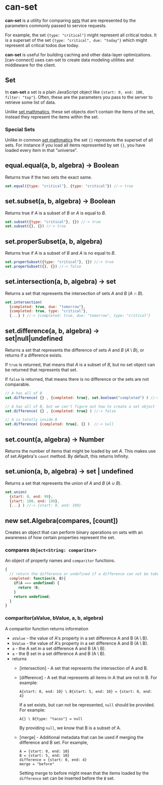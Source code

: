 # can-set

__can-set__ is a utility for comparing [sets](http://en.wikipedia.org/wiki/Set_theory#Basic_concepts_and_notation) that 
are represented by the parameters commonly passed to service requests.

For example, the set `{type: "critical"}` might represent all 
critical todos.  It is a superset of the set `{type: "critical", due: "today"}` 
which might represent all critical todos due today.

__can-set__ is useful for building caching and other data-layer
optimizations.  [can-connect] uses can-set to create data modeling
utilities and middleware for the client. 


## Set

In __can-set__ a set is a plain JavaScript object 
like `{start: 0, end: 100, filter: "top"}`.  Often, these are the 
parameters you pass to the server to retrieve some list of data.

Unlike [set mathmatics](http://en.wikipedia.org/wiki/Set_(mathematics)), these
set objects don't contain the items of the set, instead they represent the items within the set.

### Special Sets

Unlike in common [set mathmatics](http://en.wikipedia.org/wiki/Set_(mathematics)) the set `{}` represents the 
superset of all sets.  For instance if you load all items represented by set `{}`, you have loaded 
every item in that "universe".

## equal.equal(a, b, algebra) -> Boolean

Returns true if the two sets the exact same.

```js
set.equal({type: "critical"}, {type: "critical"}) //-> true
```

## set.subset(a, b, algebra) -> Boolean

Returns true if _A_ is a subset of _B_ or _A_ is equal to _B_.

```js
set.subset({type: "critical"}, {}) //-> true
set.subset({}, {}) //-> true
```

## set.properSubset(a, b, algebra)

Returns true if _A_ is a subset of _B_ and _A_ is no equal to _B_.

```js
set.properSubset({type: "critical"}, {}) //-> true
set.properSubset({}, {}) //-> false
```

## set.intersection(a, b, algebra) -> set

Returns a set that represents the intersection of sets _A_ and _B_ (_A_ ∩ _B_).

```js
set.intersection( 
  {completed: true, due: "tomorrow"}, 
  {completed: true, type: "critical"},
  {...} ) //-> {completed: true, due: "tomorrow", type: "critical"}
```


## set.difference(a, b, algebra) -> set|null|undefined

Returns a set that represents the difference of sets _A_ and _B_ (_A_ \ _B_), or
returns if a difference exists.

If `true` is returned, that means that _A_ is a subset of _B_, but no set object
can be returned that represents that set.

If `false` is returned, that means there is no difference or the sets are not comparable.

```js
// A has all of B
set.difference( {} , {completed: true}, set.boolean("completed") ) //-> {completed: false}

// A has all of B, but we can't figure out how to create a set object
set.difference( {} , {completed: true} ) //-> false

// A is totally inside B
set.difference( {completed: true}, {} )  //-> null
```

## set.count(a, algebra) -> Number

Returns the number of items that might be loaded by set _A_. This makes use of set.Algebra's
`count` method.  By default, this returns Infinity.

## set.union(a, b, algebra) -> set | undefined

Returns a set that represents the union of _A_ and _B_ (_A_ ∪ _B_).

```js
set.union( 
  {start: 0, end: 99}, 
  {start: 100, end: 199},
  {...} ) //-> {start: 0, end: 199}
```


## new set.Algebra(compares, [count])

Creates an object that can perform binary operations on sets with an awareness of
how certain properties represent the set.

### compares `Object<String: comparitor>`

An object of property names and `comparitor` functions.

```js
{
  // return the difference or undefined if a difference can not be taken
  completed: function(A, B){
    if(A === undefined) {
      return !B;
    }
    return undefined;
  }
}
```

### comparitor(aValue, bValue, a, b, algebra)

A comparitor function returns information 

- `aValue` - the value of A's property in a set difference A and B (A \ B).
- `bValue` - the value of A's property in a set difference A and B (A \ B).
- `a` - the A set in a set difference A and B (A \ B).
- `a` - the B set in a set difference A and B (A \ B).
- returns 
	- [intersection] - A set that represents the intersection of A and B.
	
	- [difference] - A set that represents all items in A that are not in B. For example:
	
	  ```
	  A{start: 0, end: 10} \ B{start: 5, end: 10} = {start: 0, end: 4}
	  ```
	  
	  If a set exists, but can not be represented, `null` should be provided.
	  For example:
	  
	  ```
	  A{} \ B{type: "tacos"} = null
	  ```
	  
	  By providing `null`, we know that B is a subset of A.
	  
	- [merge] - Additional metadata that can be used if merging the difference and
	  B set. For example,
	
	  ```
	  A = {start: 0, end: 10} 
	  B = {start: 5, end: 10}
	  difference = {start: 0, end: 4}
	  merge = "before"
	  ```
	  
	  Setting merge to before might mean that the items loaded by the `difference`
	  set can be inserted before the `B` set.
	  



